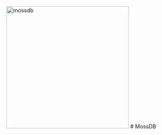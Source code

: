 <img width="320" height="320" alt="mossdb" src="https://github.com/user-attachments/assets/fd2af087-5356-40e4-8a05-4f1a8d151194" />
# MossDB
